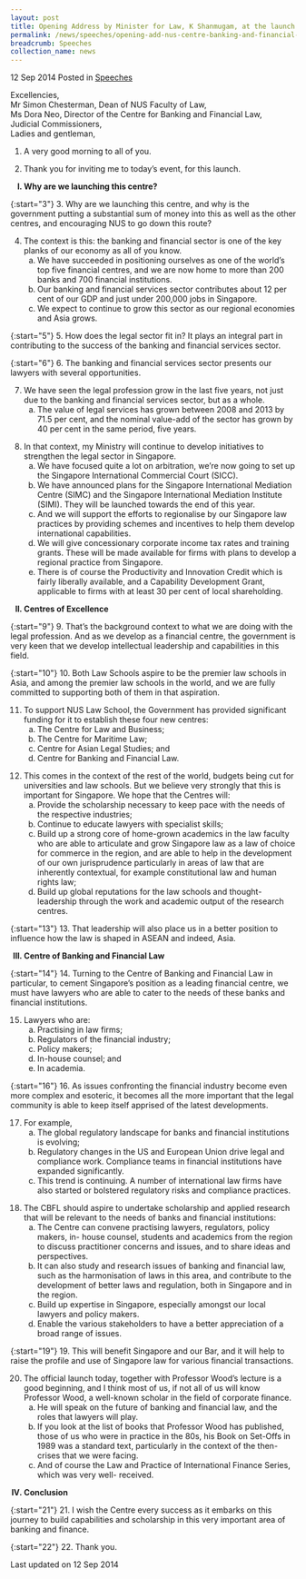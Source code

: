 ```yaml
---
layout: post
title: Opening Address by Minister for Law, K Shanmugam, at the launch of the NUS Centre for Banking and Financial Law
permalink: /news/speeches/opening-add-nus-centre-banking-and-financial-law
breadcrumb: Speeches
collection_name: news
---
```


12 Sep 2014 Posted in [Speeches](/news/speeches)

Excellencies,  
Mr Simon Chesterman, Dean of NUS Faculty of Law,  
Ms Dora Neo, Director of the Centre for Banking and Financial Law,  
Judicial Commissioners,  
Ladies and gentleman,  


1. A very good morning to all of you.


2. Thank you for inviting me to today’s event, for this launch.


<ol style="list-style-type: upper-roman; font-weight:bold;">
<li>Why are we launching this centre?</li>
</ol>


{:start="3"}
3. Why are we launching this centre, and why is the government putting a substantial sum of money into this as well as the other centres, and encouraging NUS to go down this route?


<ol start="4">
<li> The context is this: the banking and financial sector is one of the key planks of our economy as all of you know.

<ol style="list-style-type: lower-alpha">
<li> We have succeeded in positioning ourselves as one of the world’s top five  financial centres,  and we are now home to more than 200 banks and 700  financial institutions. </li>
<li> Our banking and financial services sector contributes about 12 per cent of our  GDP and just  under 200,000 jobs in Singapore. </li>
<li>We expect to continue to grow this sector as our regional economies and Asia  grows. </li>
</ol>

</li>
</ol>

{:start="5"}
5. How does the legal sector fit in? It plays an integral part in contributing to the success of the banking and financial services sector.

{:start="6"}
6. The banking and financial services sector presents our lawyers with several opportunities.

<ol start="7">
<li> We have seen the legal profession grow in the last five years, not just due to the banking and financial services sector, but as a whole.

<ol style="list-style-type: lower-alpha">
<li>The value of legal services has grown between 2008 and 2013 by 71.5 per  cent, and the  nominal value-add of the sector has grown by 40 per cent in the  same period, five years.</li>
</ol>

</li>
</ol>

<ol start="8">
<li>In that context, my Ministry will continue to develop initiatives to strengthen the legal sector in Singapore.

<ol style="list-style-type: lower-alpha">
<li> We have focused quite a lot on arbitration, we’re now going to set up the  Singapore  International Commercial Court (SICC). </li>
<li> We have announced plans for the Singapore International Mediation Centre  (SIMC) and the  Singapore International Mediation Institute (SIMI). They will  be launched towards the end of  this year.</li>
<li> And we will support the efforts to regionalise by our Singapore law practices  by providing  schemes and incentives to help them develop international  capabilities.</li>
<li>We will give concessionary corporate income tax rates and training grants.  These will be  made available for firms with plans to develop a regional practice  from Singapore.</li>
<li>There is of course the Productivity and Innovation Credit which is fairly  liberally available, and  a Capability Development Grant, applicable to firms  with at least 30 per cent of local  shareholding. </li>
</ol>

</li>
</ol>


<ol start="2" style="list-style-type: upper-roman; font-weight:bold;">
<li>Centres of Excellence</li>
</ol>

{:start="9"}
9. That’s the background context to what we are doing with the legal profession. And as we develop as a financial centre, the government is very keen that we develop intellectual leadership and capabilities in this field.

{:start="10"}
10. Both Law Schools aspire to be the premier law schools in Asia, and among the premier law schools in the world, and we are fully committed to supporting both of them in that aspiration.

<ol start="11">
<li> To support NUS Law School, the Government has provided significant funding for it to establish these four new centres:

<ol style="list-style-type: lower-alpha">
<li>The Centre for Law and Business; </li>
<li>The Centre for Maritime Law; </li>
<li>Centre for Asian Legal Studies; and</li>
<li>Centre for Banking and Financial Law.</li>
</ol>

</li>
</ol>

<ol start="12">
<li> This comes in the context of the rest of the world, budgets being cut for universities and law schools. But we believe very strongly that this is important for Singapore. We hope that the Centres will:

<ol style="list-style-type: lower-alpha">

<li>Provide the scholarship necessary to keep pace with the needs of the  respective industries; </li>
<li>Continue to educate lawyers with specialist skills;</li>
<li>Build up a strong core of home-grown academics in the law faculty who are  able to articulate  and grow Singapore law as a law of choice for commerce in  the region, and are able to help in  the development of our own jurisprudence  particularly in areas of law that are inherently  contextual, for example  constitutional law and human rights law; </li>
<li>Build up global reputations for the law schools and thought-leadership  through the work and  academic output of the research centres.</li>
</ol>

</li>
</ol>

{:start="13"}
13. That leadership will also place us in a better position to influence how the law is shaped in ASEAN and indeed, Asia.

<ol start="3" style="list-style-type: upper-roman; font-weight: bold;">
<li>  Centre of Banking and Financial Law</li>
</ol>

{:start="14"}
14. Turning to the Centre of Banking and Financial Law in particular, to cement Singapore’s position as a leading financial centre, we must have lawyers who are able to cater to the needs of these banks and financial institutions.

<ol start="15">
<li>Lawyers who are:

<ol style="list-style-type: lower-alpha">
<li>Practising in law firms; </li>
<li>Regulators of the financial industry; </li>
<li>Policy makers;</li> 
<li>In-house counsel; and</li>
<li>In academia.</li>


</ol>

</li>
</ol>

{:start="16"}
16. As issues confronting the financial industry become even more complex and esoteric, it becomes all the more important that the legal community is able to keep itself apprised of the latest developments. 


<ol start="17">
<li>For example,

<ol style="list-style-type: lower-alpha">
<li>The global regulatory landscape for banks and financial institutions is  evolving;</li>
<li>Regulatory changes in the US and European Union drive legal and  compliance work.  Compliance teams in financial institutions have expanded  significantly. </li>
<li>This trend is continuing. A number of international law firms have also  started or bolstered  regulatory risks and compliance practices.</li>
</ol>


</li>
</ol>

<ol start="18">
<li> The CBFL should aspire to undertake scholarship and applied research that will be relevant to the needs of banks and financial institutions: 
<ol style="list-style-type: lower-alpha">

<li>The Centre can convene practising lawyers, regulators, policy makers, in-  house counsel,  students and academics from the region to discuss practitioner  concerns and issues, and to  share ideas and perspectives. </li>
<li>It can also study and research issues of banking and financial law, such as the  harmonisation  of laws in this area, and contribute to the development of better  laws and regulation, both in  Singapore and in the region. </li>
<li>Build up expertise in Singapore, especially amongst our local lawyers and  policy makers.</li>
<li> Enable the various stakeholders to have a better appreciation of a broad range  of issues. </li>

</ol>
</li>
</ol>

{:start="19"}
19. This will benefit Singapore and our Bar, and it will help to raise the profile and use of Singapore law for various financial transactions.

<ol start="20">
<li> The official launch today, together with Professor Wood’s lecture is a good beginning, and I think most of us, if not all of us will know Professor Wood, a well-known scholar in the field of corporate finance.

<ol style="list-style-type: lower-alpha">

<li>He will speak on the future of banking and financial law, and the roles that  lawyers will play. </li>


<li>If you look at the list of books that Professor Wood has published, those of us  who were in  practice in the 80s, his Book on Set-Offs in 1989 was a standard  text, particularly in the context  of the then-crises that we were facing. </li>


<li>And of course the Law and Practice of International Finance Series, which  was very well-  received. </li>
</ol>

</li>
</ol>

<ol start="4" style="list-style-type: upper-roman;font-weight:bold;">
<li> Conclusion</li>
</ol>

{:start="21"}
21. I wish the Centre every success as it embarks on this journey to build capabilities and scholarship in this very important area of banking and finance. 

{:start="22"}
22. Thank you.


<p class="right-side-updated">Last updated on 12 Sep 2014</p>



